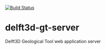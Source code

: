[![Build Status](https://travis-ci.org/openearth/delft3d-gt-server.svg?branch=develop)](https://travis-ci.org/openearth/delft3d-gt-server)

# delft3d-gt-server
Delft3D Geological Tool web application server
